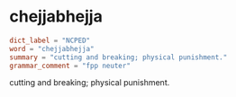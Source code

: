 # chejjabhejja

``` toml
dict_label = "NCPED"
word = "chejjabhejja"
summary = "cutting and breaking; physical punishment."
grammar_comment = "fpp neuter"
```

cutting and breaking; physical punishment.

